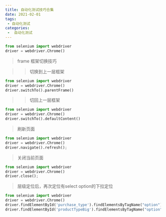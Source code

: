 ```yaml
---
title: 自动化测试技巧合集
date: 2021-02-01
tags:
 - 自动化测试
categories:
 -  自动化测试
---
```


```python
from selenium import webdriver
driver = webdriver.Chrome()
```

> frame 框架切换技巧

>> 切换到上一层框架

```python
from selenium import webdriver
driver = webdriver.Chrome()
driver.switchTo().parentFrame()
```

>> 切回上一层框架

```python
from selenium import webdriver
driver = webdriver.Chrome()
driver.switchTo().defaultContent()
```

> 刷新页面

```python
from selenium import webdriver
driver = webdriver.Chrome()
driver.navigate().refresh();
```

> 关闭当前页面

```python
from selenium import webdriver
driver = webdriver.Chrome()
driver.close();
```
> 层级定位后，再次定位有select option的下拉定位

```python
from selenium import webdriver
driver = webdriver.Chrome()
driver.findElementById('purchase_type').findElementsByTagName("option")[1].click()
driver.findElementById('productTypeBig').findElementsByTagName("option")[37].click()
```